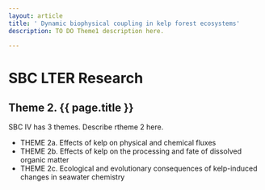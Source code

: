 ```yaml
---
layout: article
title: ' Dynamic biophysical coupling in kelp forest ecosystems'
description: TO DO Theme1 description here.

---
```


<h1>SBC LTER Research</h1>

<h2>Theme 2. {{ page.title }} </h2>
	
<p>SBC IV has 3 themes. Describe rtheme 2 here. 


<ul>
<li>THEME 2a. Effects of kelp on physical and chemical fluxes </li>
<li>THEME 2b. Effects of kelp on the processing and fate of dissolved organic matter</li>
<li>THEME 2c. Ecological and evolutionary consequences of kelp-induced changes in seawater chemistry</li>
</ul>

</p>

